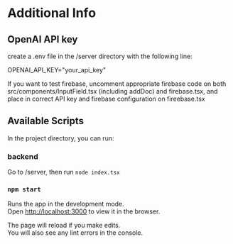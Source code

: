 # Additional Info

## OpenAI API key

create a .env file in the /server directory with the following line:

OPENAI_API_KEY="your_api_key"

If you want to test firebase, uncomment appropriate firebase code on both src/components/InputField.tsx (including addDoc) and firebase.tsx, and place in correct API key and firebase configuration on fireebase.tsx

## Available Scripts

In the project directory, you can run:

### backend
Go to /server, then run `node index.tsx`

### `npm start`

Runs the app in the development mode.\
Open [http://localhost:3000](http://localhost:3000) to view it in the browser.

The page will reload if you make edits.\
You will also see any lint errors in the console.

